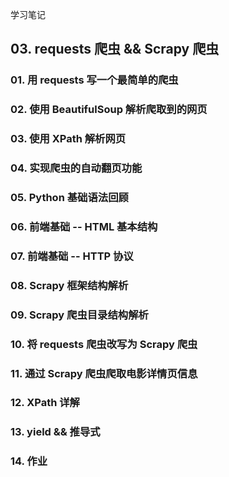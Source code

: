 学习笔记

## 03. requests 爬虫 && Scrapy 爬虫

### 01. 用 requests 写一个最简单的爬虫

### 02. 使用 BeautifulSoup 解析爬取到的网页

### 03. 使用 XPath 解析网页

### 04. 实现爬虫的自动翻页功能

### 05. Python 基础语法回顾

### 06. 前端基础 -- HTML 基本结构

### 07. 前端基础 -- HTTP 协议

### 08. Scrapy 框架结构解析

### 09. Scrapy 爬虫目录结构解析

### 10. 将 requests 爬虫改写为 Scrapy 爬虫

### 11. 通过 Scrapy 爬虫爬取电影详情页信息

### 12. XPath 详解

### 13. yield && 推导式

### 14. 作业
